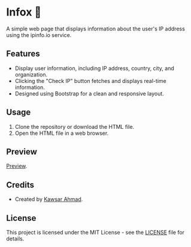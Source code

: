 # Infox 🦊

A simple web page that displays information about the user's IP address using the ipinfo.io service.

## Features

- Display user information, including IP address, country, city, and organization.
- Clicking the "Check IP" button fetches and displays real-time information.
- Designed using Bootstrap for a clean and responsive layout.

## Usage

1. Clone the repository or download the HTML file.
2. Open the HTML file in a web browser.

## Preview

[Preview](https://kawsarahmad43.github.io/InfoX/).

## Credits

- Created by [Kawsar Ahmad](https://github.com/KawsarAhmad43).

## License

This project is licensed under the MIT License - see the [LICENSE](LICENSE) file for details.
